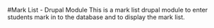 #Mark List - Drupal Module
This is a mark list drupal module to enter students mark in to the database and to display the mark list.
